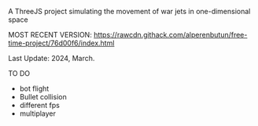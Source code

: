 A ThreeJS project simulating the movement of war jets in one-dimensional space

MOST RECENT VERSION: https://rawcdn.githack.com/alperenbutun/free-time-project/76d00f6/index.html

Last Update: 2024, March.

TO DO
* bot flight
* Bullet collision
* different fps
* multiplayer

